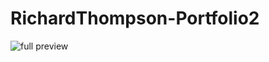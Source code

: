 # RichardThompson-Portfolio2

![full preview](https://user-images.githubusercontent.com/74811459/187762353-b7a82e64-0dca-428f-8822-3363a5b90519.png)
